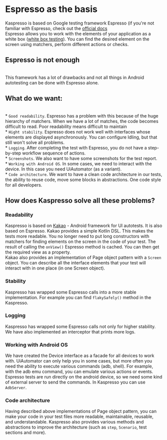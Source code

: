 # Espresso as the basis
Kaspresso is based on Google testing framework Espresso (if you're not familiar with Espresso, check out the [official docs](https://developer.android.com/training/testing/espresso)
<br>Espresso allows you to work with the elements of your application as a white box ([white box testing](https://en.wikipedia.org/wiki/White-box_testing)). You can find the desired element on the screen using matchers, perform different actions or checks.
## Espresso is not enough
<br>This framework has a lot of drawbacks and not all things in Android autotesting can be done with Espresso alone.
## What do we want:
<br>* `Good readability`. Espresso has a problem with this because of the huge hierarchy of matchers. When we have a lot of matches, the code becomes difficult to read. Poor readability means difficult to maintain
<br>* `Hight stability`. Espresso does not work well with interfaces whose elements are displayed asynchronously. You can configure Idling, but that still won't solve all problems. 
<br>* `Logging`. After completing the test with Espresso, you do not have a step-by-step workflow sequence of actions.
<br>* `Screenshots`. We also want to have some screenshots for the test report.
<br>* `Working with Android OS`. In some cases, we need to interact with the device. In this case you need UiAutomator (as a variant).
<br>* `Сode architecture`. We want to have a clean code architecture in our tests, the ability to reuse code, move some blocks in abstractions. One code style for all developers.
## How does Kaspresso solve all these problems?
### Readability
Kaspresso is based on [Kakao](https://github.com/KakaoCup/Kakao) - Android framework for UI autotests. It is also based on Espresso. Kakao provides a simple Kotlin DSL. This makes the tests more readable. You no longer need to put long constructors with matchers for finding elements on the screen in the code of your test. The result of calling the `onView()` Espresso method is cached. You can then get the required view as a property.
<br> Kakao also provides an implementation of Page object pattern with a `Screen` object. You can describe all the interface elements that your test will interact with in one place (in one Screen object).
### Stability
Kaspresso has wrapped some Espresso calls into a more stable implementation. For example you can find `flakySafely()` method in the Kaspresso.
### Logging
Kaspresso has wrapped some Espresso calls not only for higher stability. We have also implemented an interceptor that prints more logs.
### Working with Android OS
We have created the Device interface as a facade for all devices to work with. UiAutomator can only help you in some cases, but more often you need the ability to execute various commands (adb, shell). For example, with the adb emu command, you can emulate various actions or events.
<br> Espresso tests are run directly on the android device, so we need some kind of external server to send the commands. In Kaspresso you can use `AdbServer`.
### Code architecture
Having described above implementations of Page object pattern, you can make your code in your test files more readable, maintainable, reusable, and understandable. Kaspresso also provides various methods and abstractions to improve the architecture (such as `step`, `Scenario`, test sections and more).
